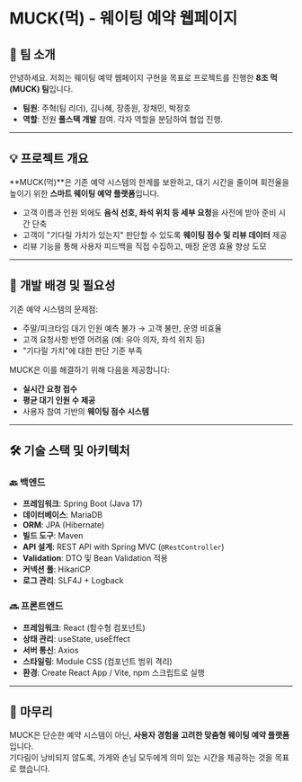 
# MUCK(먹) - 웨이팅 예약 웹페이지

## 👋 팀 소개

안녕하세요. 저희는 웨이팅 예약 웹페이지 구현을 목표로 프로젝트를 진행한 **8조 먹(MUCK) 팀**입니다.

- **팀원**: 주혁(팀 리더), 김나혜, 장종원, 장채민, 박정호
- **역할**: 전원 **풀스택 개발** 참여. 각자 역할을 분담하여 협업 진행.

---

## 💡 프로젝트 개요

**MUCK(먹)**은 기존 예약 시스템의 한계를 보완하고, 대기 시간을 줄이며 회전율을 높이기 위한 **스마트 웨이팅 예약 플랫폼**입니다.

- 고객 이름과 인원 외에도 **음식 선호, 좌석 위치 등 세부 요청**을 사전에 받아 준비 시간 단축
- 고객이 "기다릴 가치가 있는지" 판단할 수 있도록 **웨이팅 점수 및 리뷰 데이터** 제공
- 리뷰 기능을 통해 사용자 피드백을 직접 수집하고, 매장 운영 효율 향상 도모

---

## 🚨 개발 배경 및 필요성

기존 예약 시스템의 문제점:
- 주말/피크타임 대기 인원 예측 불가 → 고객 불만, 운영 비효율
- 고객 요청사항 반영 어려움 (예: 유아 의자, 좌석 위치 등)
- "기다릴 가치"에 대한 판단 기준 부족

MUCK은 이를 해결하기 위해 다음을 제공합니다:
- **실시간 요청 접수**
- **평균 대기 인원 수 제공**
- 사용자 참여 기반의 **웨이팅 점수 시스템**

---

## 🛠️ 기술 스택 및 아키텍처

### 🔙 백엔드

- **프레임워크**: Spring Boot (Java 17)
- **데이터베이스**: MariaDB
- **ORM**: JPA (Hibernate)
- **빌드 도구**: Maven
- **API 설계**: REST API with Spring MVC (`@RestController`)
- **Validation**: DTO 및 Bean Validation 적용
- **커넥션 풀**: HikariCP
- **로그 관리**: SLF4J + Logback

### 🔜 프론트엔드

- **프레임워크**: React (함수형 컴포넌트)
- **상태 관리**: useState, useEffect
- **서버 통신**: Axios
- **스타일링**: Module CSS (컴포넌트 범위 격리)
- **환경**: Create React App / Vite, npm 스크립트로 실행

---


## 📌 마무리

MUCK은 단순한 예약 시스템이 아닌, **사용자 경험을 고려한 맞춤형 웨이팅 예약 플랫폼**입니다.  
기다림이 낭비되지 않도록, 가게와 손님 모두에게 의미 있는 시간을 제공하는 것을 목표로 했습니다.

